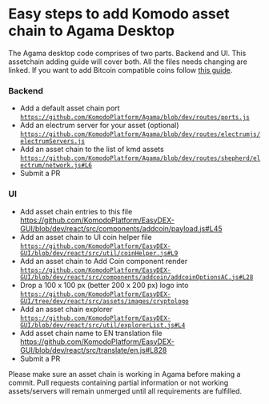 # Easy steps to add Komodo asset chain to Agama Desktop

The Agama desktop code comprises of two parts. Backend and UI. This assetchain adding guide will cover both. All the files needs changing are linked. If you want to add Bitcoin compatible coins follow [this guide](https://github.com/KomodoPlatform/Agama/wiki/Add-a-Bitcoin-Compatible-coin-to-Agama-Desktop).

### Backend
- Add a default asset chain port [`https://github.com/KomodoPlatform/Agama/blob/dev/routes/ports.js`](https://github.com/KomodoPlatform/Agama/blob/dev/routes/ports.js)
- Add an electrum server for your asset (optional) [`https://github.com/KomodoPlatform/Agama/blob/dev/routes/electrumjs/electrumServers.js`](https://github.com/KomodoPlatform/Agama/blob/dev/routes/electrumjs/electrumServers.js)
- Add an asset chain to the list of kmd assets [`https://github.com/KomodoPlatform/Agama/blob/dev/routes/shepherd/electrum/network.js#L6`](https://github.com/KomodoPlatform/Agama/blob/dev/routes/shepherd/electrum/network.js#L6)
- Submit a PR

### UI
- Add asset chain entries to this file https://github.com/KomodoPlatform/EasyDEX-GUI/blob/dev/react/src/components/addcoin/payload.js#L45
- Add an asset chain to UI coin helper file [`https://github.com/KomodoPlatform/EasyDEX-GUI/blob/dev/react/src/util/coinHelper.js#L9`](https://github.com/KomodoPlatform/EasyDEX-GUI/blob/dev/react/src/util/coinHelper.js#L9)
- Add an asset chain to Add Coin component render [`https://github.com/KomodoPlatform/EasyDEX-GUI/blob/dev/react/src/components/addcoin/addcoinOptionsAC.js#L28`](https://github.com/KomodoPlatform/EasyDEX-GUI/blob/dev/react/src/components/addcoin/addcoinOptionsAC.js#L28)
- Drop a 100 x 100 px (better 200 x 200 px) logo into [`https://github.com/KomodoPlatform/EasyDEX-GUI/tree/dev/react/src/assets/images/cryptologo`](https://github.com/KomodoPlatform/EasyDEX-GUI/tree/dev/react/src/assets/images/cryptologo)
- Add an asset chain explorer [`https://github.com/KomodoPlatform/EasyDEX-GUI/blob/dev/react/src/util/explorerList.js#L4`](https://github.com/KomodoPlatform/EasyDEX-GUI/blob/dev/react/src/util/explorerList.js#L4)
- Add asset chain name to EN translation file https://github.com/KomodoPlatform/EasyDEX-GUI/blob/dev/react/src/translate/en.js#L828
- Submit a PR

Please make sure an asset chain is working in Agama before making a commit. Pull requests containing partial information or not working assets/servers will remain unmerged until all requirements are fulfilled.